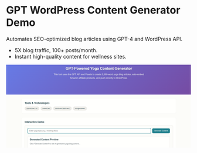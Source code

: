 # GPT WordPress Content Generator Demo

Automates SEO-optimized blog articles using GPT-4 and WordPress API.
- 5X blog traffic, 100+ posts/month.
- Instant high-quality content for wellness sites.

![GPT WordPress Content Generator Demo](../screenshots/gpt-wordpress-demo.png)
